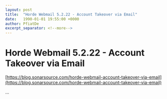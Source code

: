 ```yaml
---
layout: post
title:  "Horde Webmail 5.2.22 - Account Takeover via Email"
date:   1990-01-01 19:55:00 +0000
author: PfiatDe
excerpt_separator: <!--more-->
---
```


# Horde Webmail 5.2.22 - Account Takeover via Email
[https://blog.sonarsource.com/horde-webmail-account-takeover-via-email](https://blog.sonarsource.com/horde-webmail-account-takeover-via-email)

...
<!--more-->
